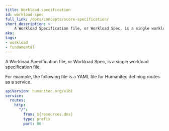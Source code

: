 ```yaml
---
title: Workload specification
id: workload-spec
full_link: /docs/concepts/score-specification/
short_description: >
    A Workload Specification file, or Workload Spec, is a single workload specification file.
aka: 
tags:
- workload
- fundamental
---
```


A Workload Specification file, or Workload Spec, is a single workload specification file.

<!--more-->

For example, the following file is a YAML file for Humanitec defining routes as a service.

```yml
apiVersion: humanitec.org/v1b1
service:
  routes:
    http:
      "/":
        from: ${resources.dns}
        type: prefix
        port: 80
```
